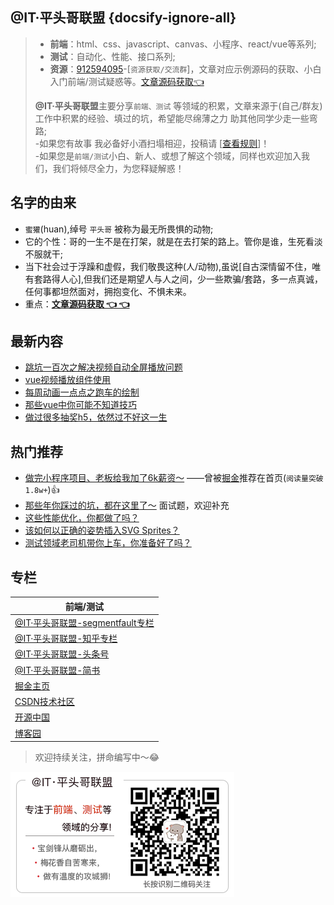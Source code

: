 ## @IT·平头哥联盟 {docsify-ignore-all}

> + **前端**：html、css、javascript、canvas、小程序、react/vue等系列;
> + **测试**：自动化、性能、接口系列;
> + **资源**：[912594095](//shang.qq.com/wpa/qunwpa?idkey=265166274bca82709718a0ae1fa9c55d65dd3608ebc780f9e6ea41e2761f5ec2 "@IT·平头哥联盟")-[`资源获取/交流群`]，文章对应示例源码的获取、小白入门前端/测试疑惑等。[文章源码获取👈](https://github.com/honeybadger8/blog-resource "@IT·平头哥联盟 文章源码合集")
>
> **@IT·平头哥联盟**主要分享`前端、测试` 等领域的积累，文章来源于(自己/群友)工作中积累的经验、填过的坑，希望能尽绵薄之力 助其他同学少走一些弯路;<br/>
> -如果您有故事 我必备好小酒扫塌相迎，投稿请 [[查看规则](other/rule.md  "查看规则")]！<br/>
> -如果您是`前端/测试`小白、新人、或想了解这个领域，同样也欢迎加入我们，我们将倾尽全力，为您释疑解惑！



## 名字的由来
- `蜜獾`(huan),绰号 `平头哥` 被称为最无所畏惧的动物;
- 它的个性：哥的一生不是在打架，就是在去打架的路上。管你是谁，生死看淡不服就干;
- 当下社会过于浮躁和虚假，我们敬畏这种(人/动物),虽说[自古深情留不住，唯有套路得人心],但我们还是期望人与人之间，少一些欺骗/套路，多一点真诚，任何事都坦然面对，拥抱变化、不惧未来。
- 重点：**[文章源码获取 👈 👈](https://github.com/honeybadger8/blog-resource "@IT·平头哥联盟 文章源码合集")**

## 最新内容
  * [跳坑一百次之解决视频自动全屏播放问题](frontends/vue/relsove_video_fullscreenPlay.md)
  * [vue视频播放组件使用](frontends/vue/vue_video_player.md)
  * [每周动画一点点之跑车的绘制](frontends/series/canvas-bike.md)
  * [那些vue中你可能不知道技巧](frontends/vue/vue.md)
  * [做过很多抽奖h5，依然过不好这一生](frontends/css/draw-prize.md)


## 热门推荐

+ [做完小程序项目、老板给我加了6k薪资～](frontends/applets/salary-increase.md "做完小程序项目、老板给我加了6k薪资～") ——曾被[掘金](https://juejin.im/post/5ba57b7c5188255c971fda3a)推荐在首页 ​(`阅读量突破1.8w+`)👍
+ [那些年你踩过的坑，都在这里了～](frontends/js/questions.md "那些年你踩过的坑，都在这里了～") 面试题，欢迎补充
+ [这些性能优化，你都做了吗？](frontends/js/optimization.md)
+ [该如何以正确的姿势插入SVG Sprites？](frontends/css/svg-sprites.md "该如何以正确的姿势插入SVG Sprites？")
+ [测试领域老司机带你上车，你准备好了吗？](frontends/applets/salary-increase.md "测试领域,小白问题大集合(适合未入门和入门初级者)")

## 专栏

| 前端/测试                                                    |
| ------------------------------------------------------------ |
| [@IT·平头哥联盟-segmentfault专栏](https://segmentfault.com/blog/honeybadger "@IT·平头哥联盟") |
| [@IT·平头哥联盟-知乎专栏](https://zhuanlan.zhihu.com/honeybadger "@IT·平头哥联盟-知乎专栏") |
| [@IT·平头哥联盟-头条号](https://mp.toutiao.com/profile_v3/index "@IT·平头哥联盟-头条号") |
| [@IT·平头哥联盟-简书](https://www.jianshu.com/c/01e09375afc9 "@IT·平头哥联盟-简书") |
| [掘金主页](https://juejin.im/user/597de6e0f265da3e3c5f6d7d/posts "掘金的主页") |
| [CSDN技术社区](https://blog.csdn.net/weixin_43254766 "CSDN技术社区") |
| [开源中国](https://my.oschina.net/susouth "开源中国")        |
| [博客园](https://www.cnblogs.com/susouth/ "@IT·平头哥联盟-博客园") |



>欢迎持续关注，拼命编写中～😂

![宝剑锋从磨砺出，梅花香自苦寒来，做有温度的攻城狮!](./frontends/_banner/card.png)


